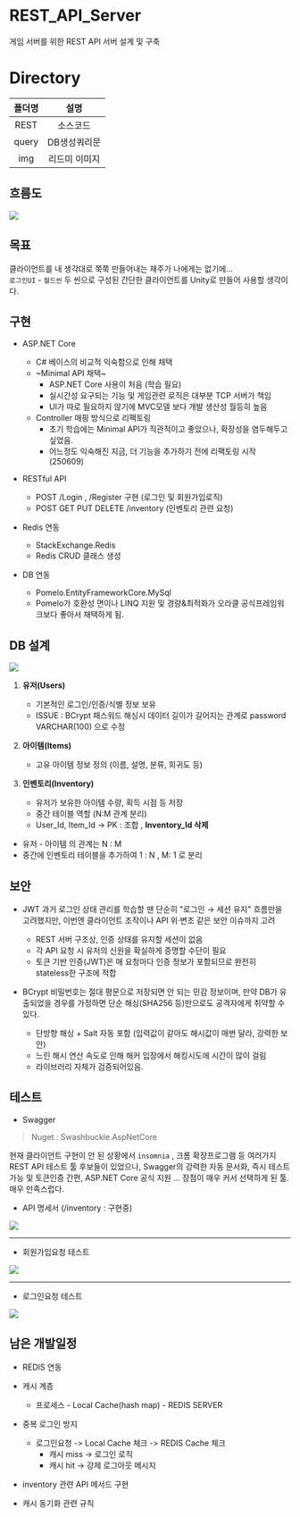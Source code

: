 # REST_API_Server
게임 서버를 위한 REST API 서버 설계 및 구축

# Directory

|폴더명|설명|
|:--:|:--:|
|REST|소스코드|
|query|DB생성쿼리문|
|img|리드미 이미지|

## 흐름도

![](https://velog.velcdn.com/images/owljun/post/33f65c2b-bb6e-4d67-8f19-cd56b780416b/image.png)


## 목표

클라이언트를 내 생각대로 쭉쭉 만들어내는 재주가 나에게는 없기에... <br>
`로그인UI` - `월드씬` 두 씬으로 구성된 간단한 클라이언트를 Unity로 만들어 사용할 생각이다.


## 구현

- ASP.NET Core
   - C# 베이스의 비교적 익숙함으로 인해 채택
   - ~Minimal API 채택~
      - ASP.NET Core 사용이 처음 (학습 필요)
      - 실시간성 요구되는 기능 및 게임관련 로직은 대부분 TCP 서버가 책임 
      - UI가 따로 필요하지 않기에 MVC모델 보다 개발 생산성 월등히 높음
   - Controller 매핑 방식으로 리팩토링
      - 초기 학습에는 Minimal API가 직관적이고 좋았으나, 확장성을 염두해두고 싶었음.
      - 어느정도 익숙해진 지금, 더 기능을 추가하기 전에 리팩토링 시작 (250609) 
      
- RESTful API
   - POST /Login , /Register 구현 (로그인 및 회원가입로직)
   - POST GET PUT DELETE /inventory (인벤토리 관련 요청)

- Redis 연동
   - StackExchange.Redis
   - Redis CRUD 클래스 생성
   
- DB 연동
   - Pomelo.EntityFrameworkCore.MySql 
   - Pomelo가 호환성 면이나 LINQ 지원 및 경량&최적화가 오라클 공식프레임워크보다 좋아서 채택하게 됨.
   
   
## DB 설계

![](https://velog.velcdn.com/images/owljun/post/d93d859e-dd74-470b-ac95-1356e8605e2f/image.png)



1. **유저(Users)**
	- 기본적인 로그인/인증/식별 정보 보유
	- ISSUE : BCrypt 패스워드 해싱시 데이터 길이가 길어지는 관계로 password VARCHAR(100) 으로 수정

2. **아이템(Items)**
	- 고유 아이템 정보 정의 (이름, 설명, 분류, 희귀도 등)

3. **인벤토리(Inventory)**
    - 유저가 보유한 아이템 수량, 획득 시점 등 저장
    - 중간 테이블 역할 (N:M 관계 분리)
    - User_Id, Item_Id → PK : 조합 , **Inventory_Id 삭제**

- 유저 - 아이템 의 관계는 N : M
- 중간에 인벤토리 테이블을 추가하여 1 : N , M: 1 로 분리

## 보안

- JWT
과거 로그인 상태 관리를 학습할 땐 단순히 "로그인 → 세션 유지" 흐름만을 고려했지만,
이번엔 클라이언트 조작이나 API 위·변조 같은 보안 이슈까지 고려

   - REST 서버 구조상, 인증 상태를 유지할 세션이 없음
   - 각 API 요청 시 유저의 신원을 확실하게 증명할 수단이 필요
   - 토큰 기반 인증(JWT)은 매 요청마다 인증 정보가 포함되므로 완전히 stateless한 구조에 적합
   
- BCrypt
비밀번호는 절대 평문으로 저장되면 안 되는 민감 정보이며,
만약 DB가 유출되었을 경우를 가정하면 단순 해싱(SHA256 등)만으로도 공격자에게 취약할 수 있다.
   - 단방향 해싱 + Salt 자동 포함 (입력값이 같아도 해시값이 매번 달라, 강력한 보안)
   - 느린 해시 연산 속도로 인해 해커 입장에서 해킹시도에 시간이 많이 걸림
   - 라이브러리 자체가 검증되어있음.


## 테스트

- Swagger

> Nuget : Swashbuckle.AspNetCore

현재 클라이언트 구현이 안 된 상황에서 `insomnia` , 크롬 확장프로그램 등 여러가지 REST API 테스트 툴 후보들이 있었으나, Swagger의 강력한 자동 문서화, 즉시 테스트 가능 및 토큰인증 간편, ASP.NET Core 공식 지원 ... 장점이 매우 커서 선택하게 된 툴. 매우 만족스럽다.

- API 명세서 (/inventory : 구현중)
  
![](https://velog.velcdn.com/images/owljun/post/52d36b7c-e985-4832-99d5-1644c40084a3/image.png)

---

- 회원가입요청 테스트
  
![](https://velog.velcdn.com/images/owljun/post/d3416e95-4887-4f57-93f5-f4b5a10ba28a/image.png)

---

- 로그인요청 테스트
  
![](https://velog.velcdn.com/images/owljun/post/3d9809f8-d1b6-45c3-9188-beb87aae82f2/image.png)


## 남은 개발일정

- REDIS 연동
- 캐시 계층
   - 프로세스 - Local Cache(hash map) - REDIS SERVER

- 중복 로그인 방지
   - 로그인요청 -> Local Cache 체크 -> REDIS Cache 체크
      - 캐시 miss -> 로그인 로직
      - 캐시 hit -> 강제 로그아웃 메시지
      
- inventory 관련 API 메서드 구현

- 캐시 동기화 관련 규칙
